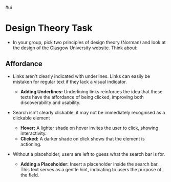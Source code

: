 #ui
# Design Theory Task

- In your group, pick two principles of design theory (Norman) and look at the design of the Glasgow University website. Think about:

## Affordance

- Links aren't clearly indicated with underlines. Links can easily be mistaken for regular text if they lack a visual indicator.
	- **Adding Underlines:** Underlining links reinforces the idea that these texts have the affordance of being clicked, improving both discoverability and usability.

- Search isn't clearly clickable, it may not be immediately recognised as a clickable element
	- **Hover:** A lighter shade on hover invites the user to click, showing interactivity.
	- **Clicked:** A darker shade on click shows that the element is actioning.

- Without a placeholder, users are left to guess what the search bar is for.
	- **Adding a Placeholder:** Insert a placeholder inside the search bar. This text serves as a gentle hint, indicating to users the purpose of the field.
